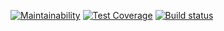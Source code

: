 [![Maintainability](https://api.codeclimate.com/v1/badges/0d80be043d2747e91ef3/maintainability)](https://codeclimate.com/repos/5f4676cc3f757b01b6011403/maintainability)
[![Test Coverage](https://api.codeclimate.com/v1/badges/0d80be043d2747e91ef3/test_coverage)](https://codeclimate.com/repos/5f4676cc3f757b01b6011403/test_coverage)
[![Build status](https://badge.buildkite.com/0e01845bdd51be4131b9cbd496d9caa39cd48f171fc2d9a9ca.svg)](https://buildkite.com/enterpriseoss/osso-rb)
